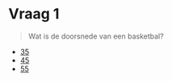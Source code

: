 # Vraag 1

> Wat is de doorsnede van een basketbal?

* [35](helaas.html)
* [45](2.html)
* [55](helaas.html)
 